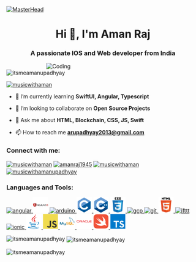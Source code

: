 [![MasterHead](https://www.createwithswift.com/content/images/2022/03/createwithswift.com-creating-a-custom-app-launch-experience-in-swiftui-with-deep-linking.gif)](https://github.com/ItsMeAmanUpadhyay)
<h1 align="center">Hi 👋, I'm Aman Raj</h1>
<h3 align="center">A passionate IOS and Web developer from India</h3>
<img align="right" alt="Coding" width="400" src="https://remakelearning.org/wp-content/uploads/2020/01/122.gif">

<p align="left"> <img src="https://komarev.com/ghpvc/?username=itsmeamanupadhyay&label=Profile%20views&color=0e75b6&style=flat" alt="itsmeamanupadhyay" /> </p>

<p align="left"> <a href="https://twitter.com/musicwithaman" target="blank"><img src="https://img.shields.io/twitter/follow/musicwithaman?logo=twitter&style=for-the-badge" alt="musicwithaman" /></a> </p>

- 🌱 I’m currently learning **SwiftUI, Angular, Typescript**

- 👯 I’m looking to collaborate on **Open Source Projects**

- 💬 Ask me about **HTML, Blockchain, CSS, JS, Swift**

- 📫 How to reach me **arupadhyay2013@gmail.com**

<h3 align="left">Connect with me:</h3>
<p align="left">
<a href="https://twitter.com/musicwithaman" target="blank"><img align="center" src="https://raw.githubusercontent.com/rahuldkjain/github-profile-readme-generator/master/src/images/icons/Social/twitter.svg" alt="musicwithaman" height="30" width="40" /></a>
<a href="https://linkedin.com/in/amanraj1945" target="blank"><img align="center" src="https://raw.githubusercontent.com/rahuldkjain/github-profile-readme-generator/master/src/images/icons/Social/linked-in-alt.svg" alt="amanraj1945" height="30" width="40" /></a>
<a href="https://instagram.com/musicwithaman" target="blank"><img align="center" src="https://raw.githubusercontent.com/rahuldkjain/github-profile-readme-generator/master/src/images/icons/Social/instagram.svg" alt="musicwithaman" height="30" width="40" /></a>
<a href="https://www.youtube.com/c/musicwithamanupadhyay" target="blank"><img align="center" src="https://raw.githubusercontent.com/rahuldkjain/github-profile-readme-generator/master/src/images/icons/Social/youtube.svg" alt="musicwithamanupadhyay" height="30" width="40" /></a>
</p>

<h3 align="left">Languages and Tools:</h3>
<p align="left"> <a href="https://angular.io" target="_blank" rel="noreferrer"> <img src="https://angular.io/assets/images/logos/angular/angular.svg" alt="angular" width="40" height="40"/> </a> <a href="https://angular.io" target="_blank" rel="noreferrer"> <img src="https://raw.githubusercontent.com/devicons/devicon/master/icons/angularjs/angularjs-original-wordmark.svg" alt="angularjs" width="40" height="40"/> </a> <a href="https://www.arduino.cc/" target="_blank" rel="noreferrer"> <img src="https://cdn.worldvectorlogo.com/logos/arduino-1.svg" alt="arduino" width="40" height="40"/> </a> <a href="https://www.cprogramming.com/" target="_blank" rel="noreferrer"> <img src="https://raw.githubusercontent.com/devicons/devicon/master/icons/c/c-original.svg" alt="c" width="40" height="40"/> </a> <a href="https://www.w3schools.com/cpp/" target="_blank" rel="noreferrer"> <img src="https://raw.githubusercontent.com/devicons/devicon/master/icons/cplusplus/cplusplus-original.svg" alt="cplusplus" width="40" height="40"/> </a> <a href="https://www.w3schools.com/css/" target="_blank" rel="noreferrer"> <img src="https://raw.githubusercontent.com/devicons/devicon/master/icons/css3/css3-original-wordmark.svg" alt="css3" width="40" height="40"/> </a> <a href="https://cloud.google.com" target="_blank" rel="noreferrer"> <img src="https://www.vectorlogo.zone/logos/google_cloud/google_cloud-icon.svg" alt="gcp" width="40" height="40"/> </a> <a href="https://git-scm.com/" target="_blank" rel="noreferrer"> <img src="https://www.vectorlogo.zone/logos/git-scm/git-scm-icon.svg" alt="git" width="40" height="40"/> </a> <a href="https://www.w3.org/html/" target="_blank" rel="noreferrer"> <img src="https://raw.githubusercontent.com/devicons/devicon/master/icons/html5/html5-original-wordmark.svg" alt="html5" width="40" height="40"/> </a> <a href="https://ifttt.com/" target="_blank" rel="noreferrer"> <img src="https://www.vectorlogo.zone/logos/ifttt/ifttt-ar21.svg" alt="ifttt" width="40" height="40"/> </a> <a href="https://ionicframework.com" target="_blank" rel="noreferrer"> <img src="https://upload.wikimedia.org/wikipedia/commons/d/d1/Ionic_Logo.svg" alt="ionic" width="40" height="40"/> </a> <a href="https://www.java.com" target="_blank" rel="noreferrer"> <img src="https://raw.githubusercontent.com/devicons/devicon/master/icons/java/java-original.svg" alt="java" width="40" height="40"/> </a> <a href="https://developer.mozilla.org/en-US/docs/Web/JavaScript" target="_blank" rel="noreferrer"> <img src="https://raw.githubusercontent.com/devicons/devicon/master/icons/javascript/javascript-original.svg" alt="javascript" width="40" height="40"/> </a> <a href="https://www.mysql.com/" target="_blank" rel="noreferrer"> <img src="https://raw.githubusercontent.com/devicons/devicon/master/icons/mysql/mysql-original-wordmark.svg" alt="mysql" width="40" height="40"/> </a> <a href="https://www.oracle.com/" target="_blank" rel="noreferrer"> <img src="https://raw.githubusercontent.com/devicons/devicon/master/icons/oracle/oracle-original.svg" alt="oracle" width="40" height="40"/> </a> <a href="https://developer.apple.com/swift/" target="_blank" rel="noreferrer"> <img src="https://raw.githubusercontent.com/devicons/devicon/master/icons/swift/swift-original.svg" alt="swift" width="40" height="40"/> </a> <a href="https://www.typescriptlang.org/" target="_blank" rel="noreferrer"> <img src="https://raw.githubusercontent.com/devicons/devicon/master/icons/typescript/typescript-original.svg" alt="typescript" width="40" height="40"/> </a> </p>

<p><img align="left" src="https://github-readme-stats.vercel.app/api/top-langs?username=itsmeamanupadhyay&show_icons=true&locale=en&layout=compact" alt="itsmeamanupadhyay" /></p>

<p>&nbsp;<img align="center" src="https://github-readme-stats.vercel.app/api?username=itsmeamanupadhyay&show_icons=true&locale=en" alt="itsmeamanupadhyay" /></p>

<p><img align="center" src="https://github-readme-streak-stats.herokuapp.com/?user=itsmeamanupadhyay&" alt="itsmeamanupadhyay" /></p>

